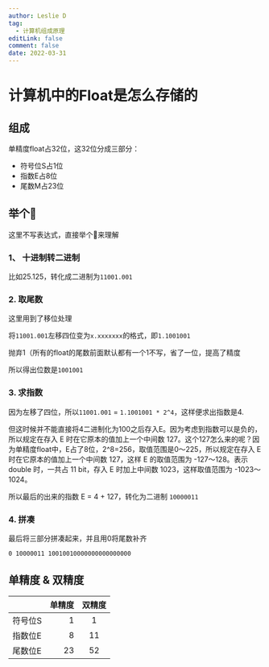 ```yaml
---
author: Leslie D
tag:
  - 计算机组成原理
editLink: false
comment: false
date: 2022-03-31
---
```


# 计算机中的Float是怎么存储的

## 组成
单精度float占32位，这32位分成三部分：
- 符号位S占1位
- 指数E占8位
- 尾数M占23位

## 举个🌰
这里不写表达式，直接举个🌰来理解

### 1、 十进制转二进制
比如25.125，转化成二进制为`11001.001`

### 2. 取尾数
这里用到了移位处理

将`11001.001`左移四位变为`x.xxxxxxx`的格式，即`1.1001001`

抛弃1（所有的float的尾数前面默认都有一个1不写，省了一位，提高了精度

所以得出位数是`1001001`

### 3. 求指数

因为左移了四位，所以`11001.001` = `1.1001001 * 2^4`，这样便求出指数是4.

但这时候并不能直接将4二进制化为100之后存入E。因为考虑到指数可以是负的，所以规定在存入 E 时在它原本的值加上一个中间数 127。这个127怎么来的呢？因为单精度float中，E占了8位，2^8=256，取值范围是0～225，所以规定在存入 E 时在它原本的值加上一个中间数 127，这样 E 的取值范围为 -127～128。表示 double 时，一共占 11 bit，存入 E 时加上中间数 1023，这样取值范围为 -1023～1024。

所以最后的出来的指数 E = 4 + 127，转化为二进制 `10000011`

### 4. 拼凑
最后将三部分拼凑起来，并且用0将尾数补齐

`0 10000011 10010010000000000000000`

## 单精度 & 双精度
|  | 单精度 | 双精度 |
| :-----| ----: | :----: |
| 符号位S | 1 | 1 |
| 指数位E | 8 | 11 |
| 尾数位E | 23 | 52 |
